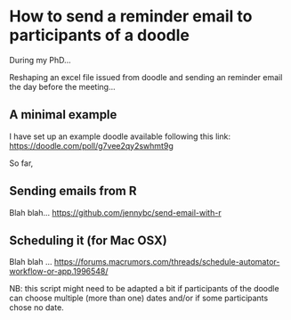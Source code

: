 # How to send a reminder email to participants of a doodle

During my PhD...

Reshaping an excel file issued from doodle and sending an reminder email the day before the meeting...

## A minimal example

I have set up an example doodle available following this link: https://doodle.com/poll/g7vee2qy2swhmt9g

So far,

## Sending emails from R

Blah blah... https://github.com/jennybc/send-email-with-r

## Scheduling it (for Mac OSX)

Blah blah ... https://forums.macrumors.com/threads/schedule-automator-workflow-or-app.1996548/

NB: this script might need to be adapted a bit if participants of the doodle can choose multiple (more than one) dates and/or if some participants chose no date.
